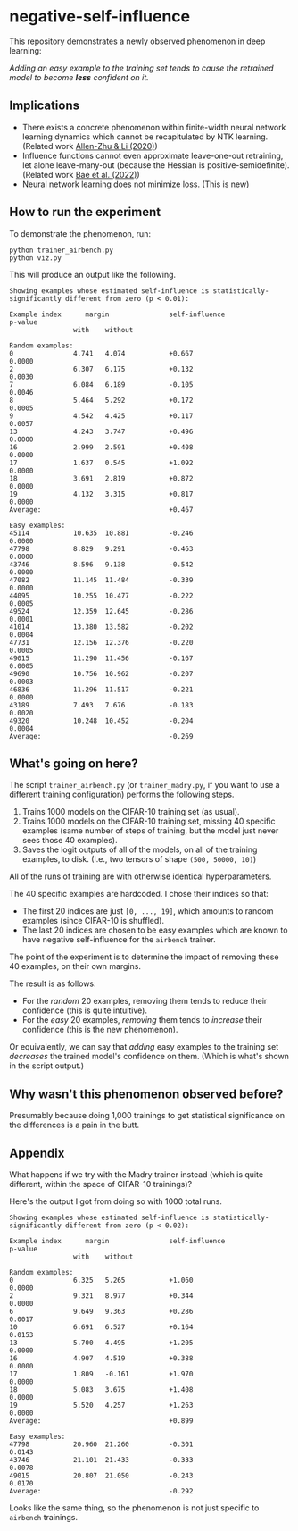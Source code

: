 # negative-self-influence

This repository demonstrates a newly observed phenomenon in deep learning:

*Adding an easy example to the training set tends to cause the retrained model to become **less** confident on it.*

## Implications

* There exists a concrete phenomenon within finite-width neural network learning dynamics which cannot be recapitulated by NTK learning. (Related work [Allen-Zhu & Li (2020)](https://arxiv.org/abs/2012.09816))
* Influence functions cannot even approximate leave-one-out retraining, let alone leave-many-out (because the Hessian is positive-semidefinite). (Related work [Bae et al. (2022)](https://arxiv.org/abs/2209.05364))
* Neural network learning does not minimize loss. (This is new)


## How to run the experiment

To demonstrate the phenomenon, run:
```
python trainer_airbench.py
python viz.py
```

This will produce an output like the following.

```
Showing examples whose estimated self-influence is statistically-significantly different from zero (p < 0.01):

Example index      margin               self-influence                  p-value
                with    without

Random examples:
0               4.741   4.074           +0.667                          0.0000
2               6.307   6.175           +0.132                          0.0030
7               6.084   6.189           -0.105                          0.0046
8               5.464   5.292           +0.172                          0.0005
9               4.542   4.425           +0.117                          0.0057
13              4.243   3.747           +0.496                          0.0000
16              2.999   2.591           +0.408                          0.0000
17              1.637   0.545           +1.092                          0.0000
18              3.691   2.819           +0.872                          0.0000
19              4.132   3.315           +0.817                          0.0000
Average:                                +0.467

Easy examples:
45114           10.635  10.881          -0.246                          0.0000
47798           8.829   9.291           -0.463                          0.0000
43746           8.596   9.138           -0.542                          0.0000
47082           11.145  11.484          -0.339                          0.0000
44095           10.255  10.477          -0.222                          0.0005
49524           12.359  12.645          -0.286                          0.0001
41014           13.380  13.582          -0.202                          0.0004
47731           12.156  12.376          -0.220                          0.0005
49015           11.290  11.456          -0.167                          0.0005
49690           10.756  10.962          -0.207                          0.0003
46836           11.296  11.517          -0.221                          0.0000
43189           7.493   7.676           -0.183                          0.0020
49320           10.248  10.452          -0.204                          0.0004
Average:                                -0.269
```

## What's going on here?

The script `trainer_airbench.py` (or `trainer_madry.py`, if you want to use a different training configuration) performs the following steps.

1. Trains 1000 models on the CIFAR-10 training set (as usual).
2. Trains 1000 models on the CIFAR-10 training set, missing 40 specific examples (same number of steps of training, but the model just never sees those 40 examples).
3. Saves the logit outputs of all of the models, on all of the training examples, to disk. (I.e., two tensors of shape `(500, 50000, 10)`)

All of the runs of training are with otherwise identical hyperparameters.

The 40 specific examples are hardcoded. I chose their indices so that:
* The first 20 indices are just `[0, ..., 19]`, which amounts to random examples (since CIFAR-10 is shuffled).
* The last 20 indices are chosen to be easy examples which are known to have negative self-influence for the `airbench` trainer.

The point of the experiment is to determine the impact of removing these 40 examples, on their own margins.

The result is as follows:
* For the *random* 20 examples, removing them tends to reduce their confidence (this is quite intuitive).
* For the *easy* 20 examples, *removing* them tends to *increase* their confidence (this is the new phenomenon).

Or equivalently, we can say that *adding* easy examples to the training set *decreases* the trained model's confidence on them. (Which is what's shown in the script output.)

## Why wasn't this phenomenon observed before?

Presumably because doing 1,000 trainings to get statistical significance on the differences is a pain in the butt.

## Appendix

What happens if we try with the Madry trainer instead (which is quite different, within the space of CIFAR-10 trainings)?

Here's the output I got from doing so with 1000 total runs.

```
Showing examples whose estimated self-influence is statistically-significantly different from zero (p < 0.02):

Example index      margin               self-influence                  p-value
                with    without

Random examples:
0               6.325   5.265           +1.060                          0.0000
2               9.321   8.977           +0.344                          0.0000
6               9.649   9.363           +0.286                          0.0017
10              6.691   6.527           +0.164                          0.0153
13              5.700   4.495           +1.205                          0.0000
16              4.907   4.519           +0.388                          0.0000
17              1.809   -0.161          +1.970                          0.0000
18              5.083   3.675           +1.408                          0.0000
19              5.520   4.257           +1.263                          0.0000
Average:                                +0.899

Easy examples:
47798           20.960  21.260          -0.301                          0.0143
43746           21.101  21.433          -0.333                          0.0078
49015           20.807  21.050          -0.243                          0.0170
Average:                                -0.292
```

Looks like the same thing, so the phenomenon is not just specific to `airbench` trainings.

